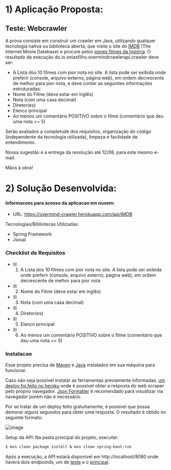 # 1) Aplicação Proposta: 

## Teste: Webcrawler

A prova consiste em construir um crawler em Java, utilizando qualquer tecnologia nativa ou biblioteca aberta, que visite
o site do [IMDB]( https://www.imdb.com) (The Internet Movie Database) e procure
pelos [piores filmes da história]( https://www.imdb.com/chart/bottom). O resultado da execução do io.oniasfilho.overmindcrawlerapi.crawler deve ser:

- A Lista dos 10 filmes com pior nota no site. A lista pode ser exibida onde preferir (console, arquivo externo, página
  web), em ordem decrescente de melhor para pior nota, e deve conter as seguintes informações estruturadas:
- Nome do Filme (deve estar em inglês)
- Nota (com uma casa decimal)
- Diretor(es)
- Elenco principal
- Ao menos um comentário POSITIVO sobre o filme (comentário que deu uma nota >= 5)

Serão avaliados a completude dos requisitos, organização do código (independente da tecnologia utilizada), limpeza e
facilidade de entendimento.

Nossa sugestão é a entrega da resolução até 12/08, para este mesmo e-mail.

Mãos à obra!


# 2) Solução Desenvolvida: 


#### Informacoes para acesso da aplicacao em nuvem:

- URL: https://overmind-crawler.herokuapp.com/api/IMDB


Tecnologias/Bibliotecas Utilizadas:

  - Spring Framework
  - Jsoup


### Checklist de Requisitos

- [x] 1) A Lista dos 10 filmes com pior nota no site. A lista pode ser exibida onde preferir (console, arquivo externo, página
  web), em ordem decrescente de melhor para pior nota
- [x] 2) Nome do Filme (deve estar em inglês)
- [x] 3) Nota (com uma casa decimal)
- [x] 4) Diretor(es)
- [x] 5) Elenco principal
- [x] 6) Ao menos um comentário POSITIVO sobre o filme (comentário que deu uma nota >= 5)


### Instalacao

Esse projeto precisa de [Maven](https://maven.apache.org/download.cgi) e [Java](https://www.oracle.com/java/technologies/javase-jre8-downloads.html) instalados em sua máquina para funcionar.
  
Caso não seja possível instalar as ferramentas previamente informadas, [um deploy foi feito no heroku](https://overmind-crawler.herokuapp.com/api/IMDB) onde é possível obter a resposta do web scraper pelo próprio navegador. [Json Formatter](https://chrome.google.com/webstore/detail/json-formatter/bcjindcccaagfpapjjmafapmmgkkhgoa?hl=pt-BR) é recomendado para visualizar via navegador porém não é necessário.
  
Por se tratar de um deploy feito gratuitamente, é possível que possa demorar alguns segundos para obter uma resposta. O resultado é obtido no seguinte formato:
  
  ![image](https://user-images.githubusercontent.com/19842185/128972142-62b14ea6-81ef-4e66-8f3a-2ddb08372e2c.png)



Setup da API:
Na pasta principal do projeto, executar:

```sh
$ mvn clean package install & mvn clean spring-boot:run
```
Após a execução, a API estará disponível em http://localhost/8080 onde haverá dois endpoinds, um de [teste](http://localhost/8080/ping) e o [principal](http://localhost:8080/api/IMDB).

